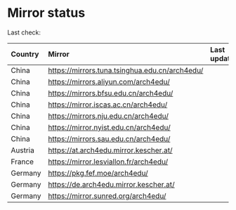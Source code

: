 <script src="./time.js"></script>
# Mirror status
Last check: <script type="text/javascript">localize(1697696603.632432);</script>

|Country|Mirror|Last update|
|:------|:-----|:----------|
|China|https://mirrors.tuna.tsinghua.edu.cn/arch4edu/|<script type="text/javascript">localize(1697653993);</script>|
|China|https://mirrors.aliyun.com/arch4edu/|<script type="text/javascript">localize(1697653993);</script>|
|China|https://mirrors.bfsu.edu.cn/arch4edu/|<script type="text/javascript">localize(1697481218);</script>|
|China|https://mirror.iscas.ac.cn/arch4edu/|<script type="text/javascript">localize(1697653993);</script>|
|China|https://mirrors.nju.edu.cn/arch4edu/|<script type="text/javascript">localize(1697653993);</script>|
|China|https://mirror.nyist.edu.cn/arch4edu/|<script type="text/javascript">localize(1697653993);</script>|
|China|https://mirrors.sau.edu.cn/arch4edu/|<script type="text/javascript">localize(1697653993);</script>|
|Austria|https://at.arch4edu.mirror.kescher.at/|<script type="text/javascript">localize(1697653993);</script>|
|France|https://mirror.lesviallon.fr/arch4edu/|<script type="text/javascript">localize(1697524275);</script>|
|Germany|https://pkg.fef.moe/arch4edu/|<script type="text/javascript">localize(1697653993);</script>|
|Germany|https://de.arch4edu.mirror.kescher.at/|<script type="text/javascript">localize(1697653993);</script>|
|Germany|https://mirror.sunred.org/arch4edu/|<script type="text/javascript">localize(1697653993);</script>|

<script src="./tablefilter/tablefilter.js"></script>
<script src="./table.js"></script>